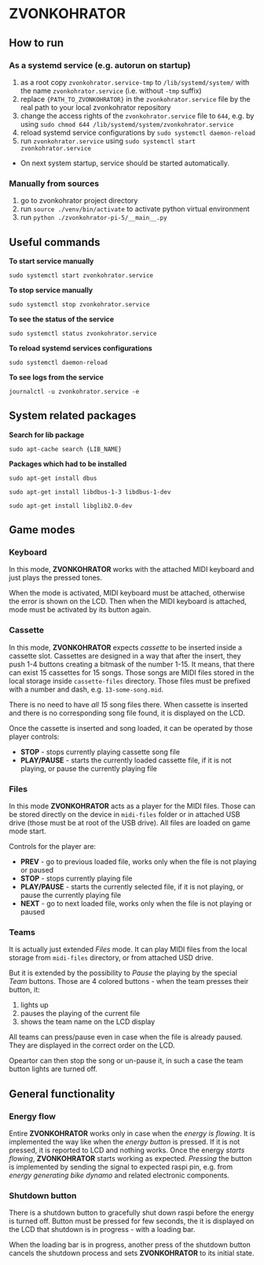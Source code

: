 # ZVONKOHRATOR

## How to run

### As a systemd service (e.g. autorun on startup)

1. as a root copy `zvonkohrator.service-tmp` to `/lib/systemd/system/` with the name `zvonkohrator.service` (i.e. without `-tmp` suffix)
2. replace `{PATH_TO_ZVONKOHRATOR}` in the `zvonkohrator.service` file by the real path to your local zvonkohrator repository
3. change the access rights of the `zvonkohrator.service` file to `644`, e.g. by using `sudo chmod 644 /lib/systemd/system/zvonkohrator.service`
4. reload systemd service configurations by `sudo systemctl daemon-reload`
5. run `zvonkohrator.service` using `sudo systemctl start zvonkohrator.service`

- On next system startup, service should be started automatically.

### Manually from sources

1. go to zvonkohrator project directory
2. run `source ./venv/bin/activate` to activate python virtual environment
3. run `python ./zvonkohrator-pi-5/__main__.py`


## Useful commands

**To start service manually**

`sudo systemctl start zvonkohrator.service`

**To stop service manually**

`sudo systemctl stop zvonkohrator.service`

**To see the status of the service**

`sudo systemctl status zvonkohrator.service`

**To reload systemd services configurations**

`sudo systemctl daemon-reload`

**To see logs from the service**

`journalctl -u zvonkohrator.service -e`

## System related packages

**Search for lib package**

`sudo apt-cache search {LIB_NAME}`

**Packages which had to be installed**

`sudo apt-get install dbus`

`sudo apt-get install libdbus-1-3 libdbus-1-dev`

`sudo apt-get install libglib2.0-dev`

## Game modes

### Keyboard

In this mode, **ZVONKOHRATOR** works with the attached MIDI keyboard and just plays the pressed tones.

When the mode is activated, MIDI keyboard must be attached, otherwise the error is shown on the LCD. Then when the MIDI keyboard is attached, mode must be activated by its button again.

### Cassette

In this mode, **ZVONKOHRATOR** expects *cassette* to be inserted inside a cassette slot. Cassettes are designed in a way that after the insert, they push 1-4 buttons creating a bitmask of the number 1-15. It means, that there can exist 15 cassettes for 15 songs. Those songs are MIDI files stored in the local storage inside `cassette-files` directory. Those files must be prefixed with a number and dash, e.g. `13-some-song.mid`.

There is no need to have *all 15* song files there. When cassette is inserted and there is no corresponding song file found, it is displayed on the LCD.

Once the cassette is inserted and song loaded, it can be operated by those player controls:

- **STOP** - stops currently playing cassette song file
- **PLAY/PAUSE** - starts the currently loaded cassette file, if it is not playing, or pause the currently playing file

### Files

In this mode **ZVONKOHRATOR** acts as a player for the MIDI files. Those can be stored directly on the device in `midi-files` folder or in attached USB drive (those must be at root of the USB drive). All files are loaded on game mode start.

Controls for the player are:

- **PREV** - go to previous loaded file, works only when the file is not playing or paused
- **STOP** - stops currently playing file
- **PLAY/PAUSE** - starts the currently selected file, if it is not playing, or pause the currently playing file
- **NEXT** - go to next loaded file, works only when the file is not playing or paused

### Teams

It is actually just extended *Files* mode. It can play MIDI files from the local storage from `midi-files` directory, or from attached USD drive.

But it is extended by the possibility to *Pause* the playing by the special *Team* buttons. Those are 4 colored buttons - when the team presses their button, it:

1) lights up
2) pauses the playing of the current file
3) shows the team name on the LCD display

All teams can press/pause even in case when the file is already paused. They are displayed in the correct order on the LCD.

Opeartor can then stop the song or un-pause it, in such a case the team button lights are turned off.

## General functionality

### Energy flow

Entire **ZVONKOHRATOR** works only in case when the *energy is flowing*. It is implemented the way like when the *energy button* is pressed. If it is not pressed, it is reported to LCD and nothing works. Once the energy *starts flowing*, **ZVONKOHRATOR** starts working as expected. *Pressing* the button is implemented by sending the signal to expected raspi pin, e.g. from *energy generating bike dynamo* and related electronic components.

### Shutdown button

There is a shutdown button to gracefully shut down raspi before the energy is turned off. Button must be pressed for few seconds, the it is displayed on the LCD that shutdown is in progress - with a loading bar.

When the loading bar is in progress, another press of the shutdown button cancels the shutdown process and sets **ZVONKOHRATOR** to its initial state.
